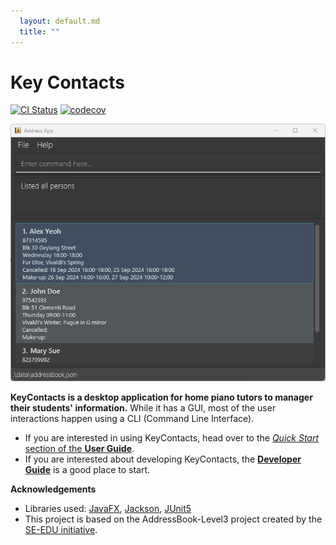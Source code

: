 ```yaml
---
  layout: default.md
  title: ""
---
```


# Key Contacts
[![CI Status](https://github.com/se-edu/addressbook-level3/workflows/Java%20CI/badge.svg)](https://github.com/AY2425S1-CS2103T-T08-2/tp/actions)
[![codecov](https://codecov.io/gh/AY2425S1-CS2103T-T08-2/tp/graph/badge.svg?token=BDD7P3MXJN)](https://codecov.io/gh/AY2425S1-CS2103T-T08-2/tp)

![Ui](images/Ui.png)

**KeyContacts is a desktop application for home piano tutors to manager their students' information.** 
While it has a GUI, most of the user interactions happen using a CLI (Command Line Interface).

* If you are interested in using KeyContacts, head over to the [_Quick Start_ section of the **User Guide**](UserGuide.html#quick-start).
* If you are interested about developing KeyContacts, the [**Developer Guide**](DeveloperGuide.html) is a good place to start.


**Acknowledgements**

* Libraries used: [JavaFX](https://openjfx.io/), [Jackson](https://github.com/FasterXML/jackson), [JUnit5](https://github.com/junit-team/junit5)
* This project is based on the AddressBook-Level3 project created by the [SE-EDU initiative](https://se-education.org).
